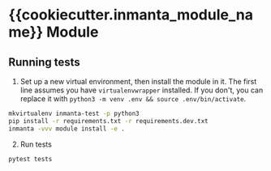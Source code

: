 # {{cookiecutter.inmanta_module_name}} Module

## Running tests

1. Set up a new virtual environment, then install the module in it. The first line assumes you have ``virtualenvwrapper``
installed. If you don't, you can replace it with `python3 -m venv .env && source .env/bin/activate`.

```bash
mkvirtualenv inmanta-test -p python3
pip install -r requirements.txt -r requirements.dev.txt
inmanta -vvv module install -e .
```

2. Run tests

```bash
pytest tests
```
